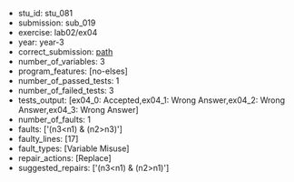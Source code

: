 - stu_id: stu_081	       
- submission: sub_019
- exercise: lab02/ex04
- year: year-3
- correct_submission: [path](https://github.com/pmorvalho/C-Pack-IPAs/blob/main/correct_submissions/year-3/lab02/ex04/ex04-stu_081-sub_015)
- number_of_variables: 3
- program_features: [no-elses] 
- number_of_passed_tests: 1
- number_of_failed_tests: 3
- tests_output: [ex04_0: Accepted,ex04_1: Wrong Answer,ex04_2: Wrong Answer,ex04_3: Wrong Answer]
- number_of_faults: 1
- faults: ['(n3<n1) & (n2>n3)']
- faulty_lines: [17]
- fault_types: [Variable Misuse]
- repair_actions: [Replace] 
- suggested_repairs: ['(n3<n1) & (n2>n1)']
